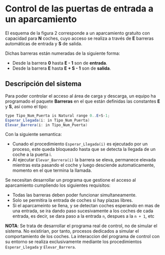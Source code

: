 # Control de las puertas de entrada a un aparcamiento

El esquema de la figura 2 corresponde a un aparcamiento gratuito con 
capacidad para **N** coches, cuyo acceso se realiza a través de **E** 
barreras automáticas de entrada y **S** de salida. 

Dichas barreras están numeradas de la siguiente forma:
- Desde la barrera **0** hasta **E - 1** son de **entrada**.
- Desde la barrera **E** hasta **E + S - 1** son de **salida**.

## Descripción del sistema
Para poder controlar el acceso al área de carga y descarga, 
un equipo ha programado el paquete **Barreras** en el que 
están definidas las constantes **E** y **S**, así como el tipo:

```java
type Tipo_Num_Puerta is Natural range 0..E+S-1;
Esperar_Llegada(i: in Tipo_Num_Puerta)
Elevar_Barrera(i: in Tipo_Num_Puerta)
```
Con la siguiente semantica:
- Cunado el procedimiento `Esperar_Llegada(i)` es ejecutado por un proceso,
este queda bloqueado hasta que se detecta la llegada de un coche a la puerta i.
- Al ejecutar `Elevar_Barrera(i)` la barrera se eleva, permanece
elevada mientras esta pasando el coche y luego desciende automaticamente,
momento en el que termina la llamada.

Se necesitan desarrollar un programa que gestione el acceso al aparcamiento
cumpliendo los siguientes requisitos:
- Todas las barreras deben poder funcionar simultaneamente.
- Solo se permitira la entrada de coches si hay plazas libres.
- Si el aparcameinto se llena, y se detectan coches esperando en mas
de una entrada, se ira dando paso sucesivamente a los coches de cada
entrada, es decir, se dara paso a la entrada `n`, despues a la `n + 1`, etc

**NOTA**: Se trata de desarrollar el programa real de control, no de simular el sistema. 
No existirian, por tanto, procesos dedicados a simular el comportamiento 
de los coches. La interaccion del programa de control con su entorno 
se realiza exclusivamente mediante los procedimientos `Esperar_Llegada` y
`Elevar_Barrera`.
